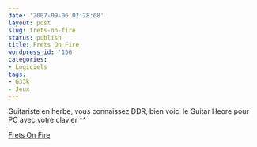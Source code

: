 ```yaml
---
date: '2007-09-06 02:28:08'
layout: post
slug: frets-on-fire
status: publish
title: Frets On Fire
wordpress_id: '156'
categories:
- Logiciels
tags:
- G33k
- Jeux
---
```


Guitariste en herbe, vous connaissez DDR, bien voici le Guitar Heore pour PC avec votre clavier ^^

[Frets On Fire](http://fretsonfire.sourceforge.net/)
